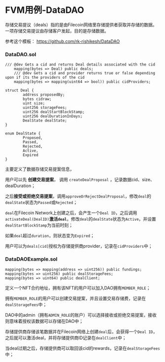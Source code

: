 # FVM用例-DataDAO

存储交易提议（deals）指的是由Filecoin网络里存储提供者获取并存储的数据。一项存储交易提议由存储客户发起，目的是存储数据。

参考这个模板： https://github.com/rk-rishikesh/DataDAO

### DataDAO.sol

```sol
/// @dev Gets a cid and returns Deal details associated with the cid
    mapping(bytes => Deal) public deals;
    /// @dev Gets a cid and provider returns true or false depending upon if its the providers of the cid
    mapping(bytes => mapping(uint64 => bool)) public cidProviders;
```

```sol
struct Deal {
        address proposedBy;
        bytes cidraw;
        uint size;
        uint256 storageFees;
        uint256 dealStartBlockStamp;
        uint256 dealDurationInDays;
        DealState dealState;
}

enum DealState {   
        Proposed,
        Passed,  
        Rejected,       
        Active,          
        Expired
} 
```

主要定义了数据存储交易提案信息，

用户可以先 **创建交易提案**， 调用 `createDealProposal` ，记录数据cid、size、dealDuration；

之后**接受或拒绝交易提案**，调用`approveOrRejectDealProposal`，修改`deal`的`dealState`状态为`Passed`或`Rejected`；

`deal`在Filecoin Network上创建之后，会产生一个`Deal ID`，之后调用`activateDeal(DealID)`**激活`deal`**，修改`deal`的`dealState`状态为`Active`，并设置`dealStartBlockStamp`为当前时刻；

如果`deal`超过`duration`，则状态变为`Expired`；

用户可以为`deals[cid]`授权为存储提供商provider，记录在`cidProviders`中；

### DataDAOExample.sol

```sol
mapping(bytes => mapping(address => uint256)) public fundings;
mapping(bytes => uint256) public dealStorageFees;
mapping(bytes => uint64) public dealClient;
```

定义一个NFT合约地址，拥有该NFT的用户可以加入DAO拥有`MEMBER_ROLE`；

拥有`MEMBER_ROLE`的用户可以创建交易提案，并且设置交易存储费，记录在`dealStorageFees`中；

DAO中的admin（拥有`ADMIN_ROLE`的账户）可以选择接收或拒绝交易提案，接收则意味着授权该数据可以存储在DAO中；

存储提供商存储该笔数据并在Filecoin网络上创建`deal`后，会获得一个`Deal ID`，之后就可以激活deal，并将存储提供商ID记录在`dealClient`中；

当deal过期之后，存储提供商可以取回该cid的rewards，记录在`dealStorageFees`中；
